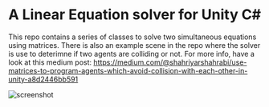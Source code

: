 A Linear Equation solver for Unity C#
=================

This repo contains a series of classes to solve two simultaneous equations using matrices. There is also an example scene in the repo where the solver is use to deterimne if 
two agents are colliding or not. For more info, have a look at this medium post: https://medium.com/@shahriyarshahrabi/use-matrices-to-program-agents-which-avoid-collision-with-each-other-in-unity-a8d2446bb591

![screenshot](https://i.imgur.com/Vas0ZXR.gif)
